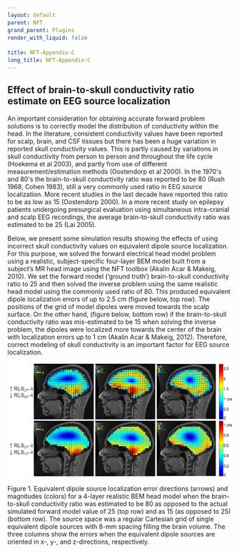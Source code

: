 ```yaml
---
layout: default
parent: NFT
grand_parent: Plugins
render_with_liquid: false

title: NFT-Appendix-C
long_title: NFT-Appendix-C
---
```

Effect of brain-to-skull conductivity ratio estimate on EEG source localization
-------------------------------------------------------------------------------

An important consideration for obtaining accurate forward problem
solutions is to correctly model the distribution of conductivity within
the head. In the literature, consistent conductivity values have been
reported for scalp, brain, and CSF tissues but there has been a huge
variation in reported skull conductivity values. This is partly caused
by variations in skull conductivity from person to person and throughout
the life cycle (Hoekema et al 2003), and partly from use of different
measurement/estimation methods (Oostendorp et al 2000). In the 1970's
and 80's the brain-to-skull conductivity ratio was reported to be 80
(Rush 1968, Cohen 1983), still a very commonly used ratio in EEG source
localization. More recent studies in the last decade have reported this
ratio to be as low as 15 (Oostendorp 2000). In a more recent study on
epilepsy patients undergoing presurgical evaluation using simultaneous
intra-cranial and scalp EEG recordings, the average brain-to-skull
conductivity ratio was estimated to be 25 (Lai 2005).

Below, we present some simulation results showing the effects of using
incorrect skull conductivity values on equivalent dipole source
localization. For this purpose, we solved the forward electrical head
model problem using a realistic, subject-specific four-layer BEM model
built from a subject’s MR head image using the NFT toolbox (Akalin Acar
& Makeig, 2010). We set the forward model (‘ground truth’)
brain-to-skull conductivity ratio to 25 and then solved the inverse
problem using the same realistic head model using the commonly used
ratio of 80. This produced equivalent dipole localization errors of up
to 2.5 cm (figure below, top row). The positions of the grid of model
dipoles were moved towards the scalp surface. On the other hand, (figure
below, bottom row) if the brain-to-skull conductivity ratio was
mis-estimated to be 15 when solving the inverse problem, the dipoles
were localized more towards the center of the brain with localization
errors up to 1 cm (Akalin Acar & Makeig, 2012). Therefore, correct
modeling of skull conductivity is an important factor for EEG source
localization.

![](Wiki_figure.png "wikilink")

Figure 1. Equivalent dipole source localization error directions
(arrows) and magnitudes (colors) for a 4-layer realistic BEM head model
when the brain-to-skull conductivity ratio was estimated to be 80 as
opposed to the actual simulated forward model value of 25 (top row) and
as 15 (as opposed to 25) (bottom row). The source space was a regular
Cartesian grid of single equivalent dipole sources with 8-mm spacing
filling the brain volume. The three columns show the errors when the
equivalent dipole sources are oriented in x-, y-, and z-directions,
respectively.